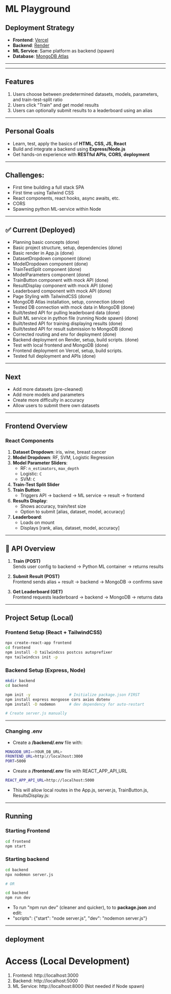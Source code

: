 # ML Playground

## Deployment Strategy

- **Frontend**: [Vercel](https://vercel.com/)
- **Backend**: [Render](https://render.com/)
- **ML Service**: Same platform as backend (spawn)
- **Database**: [MongoDB Atlas](https://www.mongodb.com/cloud/atlas)

---

---

## Features

1. Users choose between predetermined datasets, models, parameters, and train-test-split ratio
2. Users click "Train" and get model results
3. Users can optionally submit results to a leaderboard using an alias

---

## Personal Goals

- Learn, test, apply the basics of **HTML, CSS, JS, React**
- Build and integrate a backend using **Express/Node.js**
- Get hands-on experience with **RESTful APIs**, **CORS**, **deployment**

---
## Challenges:
- First time building a full stack SPA
- First time using Tailwind CSS
- React components, react hooks, async awaits, etc. 
- CORS
- Spawning python ML-service within Node
---

## ✅ Current (Deployed)
- Planning basic concepts (done)
- Basic project structure, setup, dependencies (done)
- Basic render in App.js (done)
- DatasetDropdown component (done)
- ModelDropdown component (done)
- TrainTestSplit component (done)
- ModelParameters component (done)
- TrainButton component with mock API (done)
- ResultDisplay component with mock API (done)
- Leaderboard component with mock API (done)
- Page Styling with TailwindCSS (done)
- MongoDB Atlas installation, setup, connection (done)
- Tested DB connection with mock data in MongoDB (done)
- Built/tested API for pulling leaderboard data (done)
- Built ML service in python file (running Node spawn) (done)
- Built/tested API for training displaying results (done)
- Built/tested API for result submission to MongoDB (done)
- Corrected routing and env for deployment (done)
- Backend deployment on Render, setup, build scripts. (done)
- Test with local frontend and MongoDB (done)
- Frontend deployment on Vercel, setup, build scripts. 
- Tested full deployment and APIs (done)
---

## Next
- Add more datasets (pre-cleaned)
- Add more models and parameters
- Create more difficulty in accuracy
- Allow users to submit there own datasets
---

## Frontend Overview

### React Components

1. **Dataset Dropdown**: iris, wine, breast cancer
2. **Model Dropdown**: RF, SVM, Logistic Regression
3. **Model Parameter Sliders**:  
   - RF: `n_estimators`, `max_depth`  
   - Logistic: `C`  
   - SVM: `C`
4. **Train-Test Split Slider**
5. **Train Button**:  
   - Triggers API → backend → ML service → result → frontend
6. **Results Display**:  
   - Shows accuracy, train/test size  
   - Option to submit [alias, dataset, model, accuracy]
7. **Leaderboard**:  
   - Loads on mount  
   - Displays [rank, alias, dataset, model, accuracy]
---

## 🔌 API Overview

1. **Train (POST)**  
   Sends user config to backend → Python ML container → returns results

2. **Submit Result (POST)**  
   Frontend sends alias + result → backend → MongoDB → confirms save

3. **Get Leaderboard (GET)**  
   Frontend requests leaderboard → backend → MongoDB → returns data

---

## Project Setup (Local)

### Frontend Setup (React + TailwindCSS)

```bash
npx create-react-app frontend
cd frontend
npm install -D tailwindcss postcss autoprefixer
npx tailwindcss init -p
```
### Backend Setup (Express, Node)

```bash
mkdir backend
cd backend

npm init -y                 # Initialize package.json FIRST
npm install express mongoose cors axios dotenv
npm install -D nodemon      # dev dependency for auto-restart

# Create server.js manually
```
---
### Changing .env

- Create a **/backend/.env** file with:

```bash
MONGODB_URI=<YOUR_DB_URL>
FRONTEND_URL=http://localhost:3000
PORT=5000
```
- Create a **/frontend/.env** file with REACT_APP_API_URL

```bash
REACT_APP_API_URL=http://localhost:5000
```

- This will allow local routes in the App.js, server.js, TrainButton.js, ResultsDisplay.js:


---
## Running

### Starting Frontend

```bash
cd frontend
npm start
```
### Starting backend
```bash
cd backend
npx nodemon server.js

# OR 

cd backend 
npm run dev
```

- To run "npm run dev" (cleaner and quicker), to to **package.json** and edit:
- "scripts": {"start": "node server.js", "dev": "nodemon server.js"}

---
## deployment 

# Access (Local Development)

1. Frontend: http://localhost:3000
2. Backend: http://localhost:5000
3. ML Service: http://localhost:8000 (Not needed if Node spawn)

